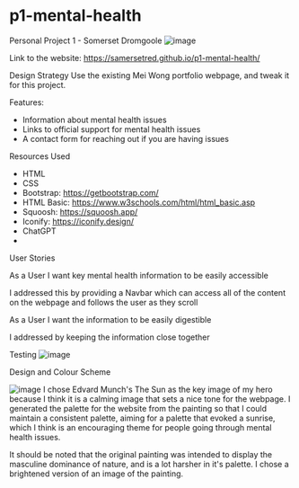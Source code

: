 # p1-mental-health
Personal Project 1 - Somerset Dromgoole
![image](https://github.com/user-attachments/assets/292535ab-038a-4b49-8f72-dd1078b5d1ee)


Link to the website: https://samersetred.github.io/p1-mental-health/

Design Strategy
Use the existing Mei Wong portfolio webpage, and tweak it for this project.

Features:
- Information about mental health issues
- Links to official support for mental health issues
- A contact form for reaching out if you are having issues


Resources Used
- HTML
- CSS
- Bootstrap: https://getbootstrap.com/
- HTML Basic: https://www.w3schools.com/html/html_basic.asp
- Squoosh: https://squoosh.app/
- Iconify: https://iconify.design/
- ChatGPT
- 

User Stories

As a User
I want key mental health information to be easily accessible

I addressed this by providing a Navbar which can access all of the content on the webpage and follows the user as they scroll

As a User
I want the information to be easily digestible

I addressed by keeping the information close together





Testing
![image](https://github.com/user-attachments/assets/88877654-6016-4b82-8d11-22d8184bb923)

Design and Colour Scheme

![image](https://github.com/user-attachments/assets/4ee0ec96-770b-4b1b-a6fd-4f3dfca91fc7)
I chose Edvard Munch's The Sun as the key image of my hero because I think it is a calming image that sets a nice tone for the webpage. I generated the palette for the website from the painting so that I could maintain a consistent palette, aiming for a palette that evoked a sunrise, which I think is an encouraging theme for people going through mental health issues.

It should be noted that the original painting was intended to display the masculine dominance of nature, and is a lot harsher in it's palette. I chose a brightened version of an image of the painting.

